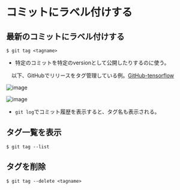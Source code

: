 # コミットにラベル付けする

## 最新のコミットにラベル付けする

```
$ git tag <tagname>
```

- 特定のコミットを特定のversionとして公開したりするのに使う。  

　以下、GitHubでリリースをタグ管理している例。[GitHub-tensorflow](https://github.com/tensorflow/tensorflow/tags)

![image](https://user-images.githubusercontent.com/85177462/123105617-e64b8000-d472-11eb-8c03-704af4c1efec.png)

![image](https://user-images.githubusercontent.com/85177462/123106062-480bea00-d473-11eb-90eb-b801832356b0.png)

- `git log`でコミット履歴を表示すると、タグ名も表示される。

## タグ一覧を表示

```
$ git tag --list
```

## タグを削除

```
$ git tag --delete <tagname>
```
